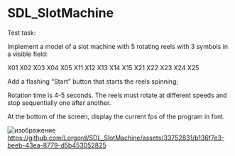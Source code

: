 # SDL_SlotMachine
Test task:

Implement a model of a slot machine with 5 rotating reels with 3 symbols in a visible field:

X01 X02 X03 X04 X05
X11 X12 X13 X14 X15
X21 X22 X23 X24 X25

Add a flashing “Start” button that starts the reels spinning;

Rotation time is 4-5 seconds. The reels must rotate at different speeds and stop sequentially one after another.

At the bottom of the screen, display the current fps of the program in font.

![изображение](https://github.com/Lorgord/SDL_SlotMachine/assets/33752831/a4290af1-8368-4f63-9c5a-0fa67518717f)
https://github.com/Lorgord/SDL_SlotMachine/assets/33752831/b136f7e3-beeb-43ea-8779-d5b453052825
